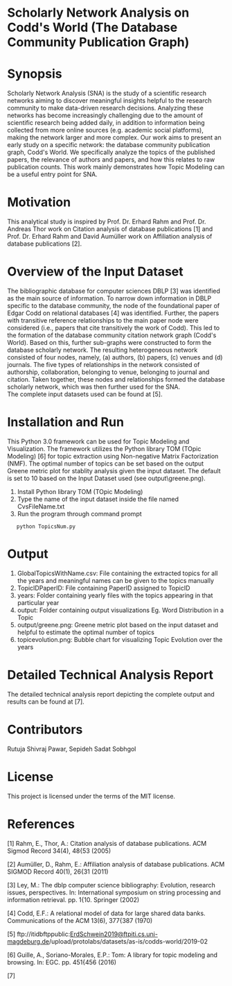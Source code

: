 # Scholarly Network Analysis on Codd's World (The Database Community Publication Graph)
# Synopsis
Scholarly Network Analysis (SNA) is the study of a scientific research networks aiming to discover meaningful insights helpful to the research community to make data-driven research decisions. Analyzing these networks has become increasingly challenging due to the amount of scientific research being added daily, in addition to information being collected from more online sources (e.g. academic social platforms), making the network larger and more complex. Our work aims to present an early study on a specific network: the database community publication graph,  Codd's World. We specifically analyze the topics of the published papers, the relevance of authors and papers, and how this relates to raw publication counts. This work mainly demonstrates how Topic Modeling can be a useful entry point for SNA.
# Motivation
This analytical study is inspired by Prof. Dr. Erhard Rahm and Prof. Dr. Andreas Thor work on Citation analysis of database publications [1] and Prof. Dr. Erhard Rahm and David Aumüller work on Affiliation analysis of database publications [2].
# Overview of the Input Dataset
The bibliographic database for computer sciences DBLP [3] was identified as the main source of information. To narrow down information in DBLP specific to the database community, the node of the foundational paper of Edgar Codd on relational databases [4] was identified. Further, the papers with transitive reference relationships to the main paper node were considered (i.e., papers that cite transitively the work of Codd). This led to the formation of the database community citation network graph (Codd's World). Based on this, further sub-graphs were constructed to form the database scholarly network. The resulting heterogeneous network consisted of four nodes, namely, (a) authors, (b) papers, (c) venues and (d) journals. The five types of relationships in the network consisted of authorship, collaboration, belonging to venue, belonging to journal and citation. Taken together, these nodes and relationships formed the database scholarly network, which was then further used for the SNA.<br />
The complete input datasets used can be found at [5]. 
# Installation and Run
This Python 3.0 framework can be used for Topic Modeling and Visualization. The framework utilizes the Python library TOM (TOpic Modeling) [6] for topic extraction using Non-negative Matrix Factorization (NMF). The optimal number of topics can be set based on the output Greene metric plot for stablity analysis given the input dataset. The default is set to 10 based on the Input Dataset used (see output\greene.png).<br />
1) Install Python library TOM (TOpic Modeling)
2) Type the name of the input dataset inside the file named CvsFileName.txt <br />
4) Run the program through command prompt <br />
```
   python TopicsNum.py
```
# Output
1) GlobalTopicsWithName.csv: File containing the extracted topics for all the years and meaningful names can be given to the topics manually <br />
2) TopicIDPaperID: File containing PaperID assigned to TopicID
3) years: Folder containing yearly files with the topics appearing in that particular year <br />
4) output: Folder containing output visualizations Eg. Word Distribution in a Topic <br />
5) output/greene.png: Greene metric plot based on the input dataset and helpful to estimate the optimal number of topics <br />
6) topicevolution.png: Bubble chart for visualizing Topic Evolution over the years
# Detailed Technical Analysis Report
The detailed technical analysis report depicting the complete output and results can be found at [7].
# Contributors
Rutuja Shivraj Pawar, Sepideh Sadat Sobhgol
# License
This project is licensed under the terms of the MIT license.
# References
[1] Rahm, E., Thor, A.: Citation analysis of database publications. ACM Sigmod Record 34(4), 48{53 (2005)

[2] Aumüller, D., Rahm, E.: Affiliation analysis of database publications. ACM SIGMOD Record 40(1), 26{31 (2011)

[3] Ley, M.: The dblp computer science bibliography: Evolution, research issues, perspectives. In: International symposium on string processing and information retrieval. pp. 1{10. Springer (2002)

[4] Codd, E.F.: A relational model of data for large shared data banks. Communications of the ACM 13(6), 377{387 (1970)

[5] ftp://itidbftppublic:ErdSchwein2019@ftpiti.cs.uni-magdeburg.de/upload/protolabs/datasets/as-is/codds-world/2019-02 

[6] Guille, A., Soriano-Morales, E.P.: Tom: A library for topic modeling and browsing. In: EGC. pp. 451{456 (2016)

[7]
